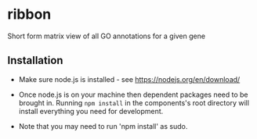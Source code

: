 # ribbon
Short form matrix view of all GO annotations for a given gene

## Installation
- Make sure node.js is installed - see https://nodejs.org/en/download/

- Once node.js is on your machine then dependent packages need to be brought in. Running `npm install` in the components's root directory will install everything you need for development.
 - Note that you may need to run 'npm install' as sudo.

